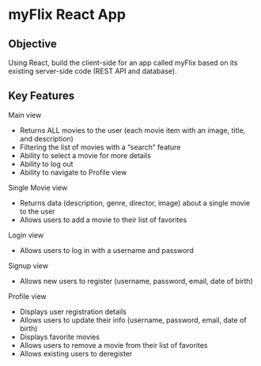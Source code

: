 # myFlix React App

## Objective
Using React, build the client-side for an app called myFlix based on its existing server-side code (REST API and database).

## Key Features
Main view 
- Returns ALL movies to the user (each movie item with an image, title, and description)
- Filtering the list of movies with a “search” feature
- Ability to select a movie for more details 
- Ability to log out 
- Ability to navigate to Profile view 

Single Movie view 
- Returns data (description, genre, director, image) about a single movie to the user 
- Allows users to add a movie to their list of favorites 

Login view 
- Allows users to log in with a username and password 

Signup view 
- Allows new users to register (username, password, email, date of birth) 

Profile view 
- Displays user registration details 
- Allows users to update their info (username, password, email, date of birth) 
- Displays favorite movies 
- Allows users to remove a movie from their list of favorites 
- Allows existing users to deregister